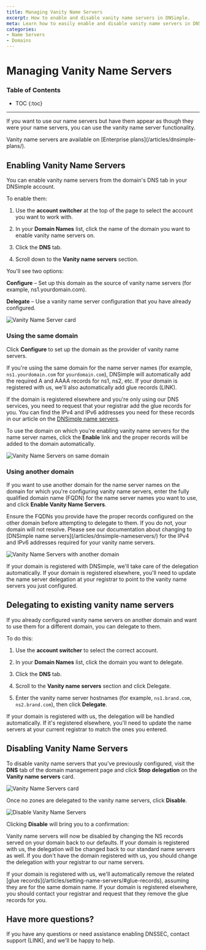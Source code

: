 ```yaml
---
title: Managing Vanity Name Servers
excerpt: How to enable and disable vanity name servers in DNSimple.
meta: Learn how to easily enable and disable vanity name servers in DNSimple to enhance your brand's online presence and improve your domain management experience.
categories:
- Name Servers
- Domains
---
```


# Managing Vanity Name Servers

### Table of Contents

* TOC
{:toc}

---

If you want to use our name servers but have them appear as though they were your name servers, you can use the vanity name server functionality.

<info>
Vanity name servers are available on [Enterprise plans](/articles/dnsimple-plans/).
</info>

## Enabling Vanity Name Servers

You can enable vanity name servers from the domain's DNS tab in your DNSimple account.

To enable them:

1. Use the **account switcher** at the top of the page to select the account you want to work with.

1. In your **Domain Names** list, click the name of the domain you want to enable vanity name servers on.

1. Click the **DNS** tab.

1. Scroll down to the **Vanity name servers** section.

You'll see two options:

**Configure** – Set up this domain as the source of vanity name servers (for example, ns1.yourdomain.com).

**Delegate** – Use a vanity name server configuration that you have already configured.

![Vanity Name Server card](/files/vanity-name-servers-card-enable.png)

### Using the same domain

Click **Configure** to set up the domain as the provider of vanity name servers.

If you're using the same domain for the name server names (for example, `ns1.yourdomain.com` for `yourdomain.com`), DNSimple will automatically add the required A and AAAA records for ns1, ns2, etc. If your domain is registered with us, we'll also automatically add glue records (LINK).  

If the domain is registered elsewhere and you're only using our DNS services, you need to request that your registrar add the glue records for you. You can find the IPv4 and IPv6 addresses you need for these records in our article on the [DNSimple name servers](/articles/dnsimple-nameservers/).

To use the domain on which you're enabling vanity name servers for the name server names, click the **Enable** link and the proper records will be added to the domain automatically.

![Vanity Name Servers on same domain](/files/vanity-name-servers-same-domain.png)

### Using another domain

If you want to use another domain for the name server names on the domain for which you're configuring vanity name servers, enter the fully qualified domain name (FQDN) for the name server names you want to use, and click **Enable Vanity Name Servers**.

<warning>
Ensure the FQDNs you provide have the proper records configured on the other domain before attempting to delegate to them. If you do not, your domain will not resolve. Please see our documentation about changing to [DNSimple name servers](/articles/dnsimple-nameservers/) for the IPv4 and IPv6 addresses required for your vanity name servers.
</warning>

![Vanity Name Servers with another domain](/files/vanity-name-servers-other-domain.png)

If your domain is registered with DNSimple, we'll take care of the delegation automatically. If your domain is registered elsewhere, you'll need to update the name server delegation at your registrar to point to the vanity name servers you just configured.

## Delegating to existing vanity name servers

If you already configured vanity name servers on another domain and want to use them for a different domain, you can delegate to them.

To do this:

1. Use the **account switcher** to select the correct account.

1. In your **Domain Names** list, click the domain you want to delegate.

1. Click the **DNS** tab.

1. Scroll to the **Vanity name servers** section and click Delegate.

1. Enter the vanity name server hostnames (for example, `ns1.brand.com`, `ns2.brand.com`), then click **Delegate**. 

If your domain is registered with us, the delegation will be handled automatically. If it's registered elsewhere, you'll need to update the name servers at your current registrar to match the ones you entered.

## Disabling Vanity Name Servers

To disable vanity name servers that you've previously configured, visit the **DNS** tab of the domain management page and click **Stop delegation** on the **Vanity name servers** card.

![Vanity Name Servers card](/files/vanity-name-servers-card-disable.png)

Once no zones are delegated to the vanity name servers, click **Disable**.

![Disable Vanity Name Servers](/files/vanity-name-servers-disable.png)

Clicking **Disable** will bring you to a confirmation:

Vanity name servers will now be disabled by changing the NS records served on your domain back to our defaults. If your domain is registered with us, the delegation will be changed back to our standard name servers as well. If you don't have the domain registered with us, you should change the delegation with your registrar to our name servers.

<note>
If your domain is registered with us, we'll automatically remove the related [glue records](/articles/setting-name-servers/#glue-records), assuming they are for the same domain name. If your domain is registered elsewhere, you should contact your registrar and request that they remove the glue records for you.
</note>

## Have more questions?

If you have any questions or need assistance enabling DNSSEC, contact support (LINK), and we'll be happy to help.
